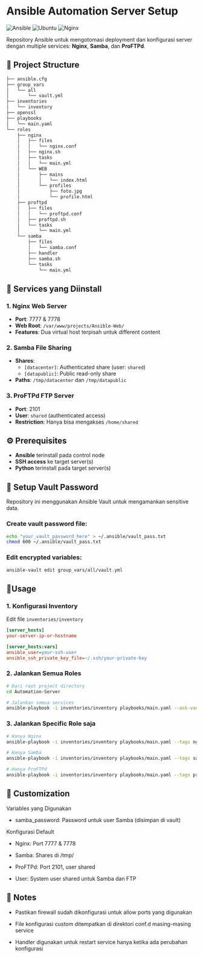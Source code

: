 # Ansible Automation Server Setup

![Ansible](https://img.shields.io/badge/Ansible-5C4EE5?style=for-the-badge&logo=ansible&logoColor=white)
![Ubuntu](https://img.shields.io/badge/Ubuntu-E95420?style=for-the-badge&logo=ubuntu&logoColor=white)
![Nginx](https://img.shields.io/badge/Nginx-009639?style=for-the-badge&logo=nginx&logoColor=white)


Repository Ansible untuk mengotomasi deployment dan konfigurasi server dengan multiple services: **Nginx**, **Samba**, dan **ProFTPd**.

## 📁 Project Structure
```bash
├── ansible.cfg
├── group_vars
│   └── all
│       └── vault.yml
├── inventories
│   └── inventory
├── openssl
├── playbooks
│   └── main.yaml
└── roles
    ├── nginx
    │   ├── files
    │   │   └── nginx.conf
    │   ├── nginx.sh
    │   ├── tasks
    │   │   └── main.yml
    │   └── WEB
    │       ├── mains
    │       │   └── index.html
    │       └── profiles
    │           ├── foto.jpg
    │           └── profile.html
    ├── proftpd
    │   ├── files
    │   │   └── proftpd.conf
    │   ├── proftpd.sh
    │   └── tasks
    │       └── main.yml
    └── samba
        ├── files
        │   └── samba.conf
        ├── handler
        ├── samba.sh
        └── tasks
            └── main.yml
```


## 🚀 Services yang Diinstall

### 1. Nginx Web Server
- **Port**: 7777 & 7778
- **Web Root**: `/var/www/projects/Ansible-Web/`
- **Features**: Dua virtual host terpisah untuk different content

### 2. Samba File Sharing
- **Shares**:
  - `[datacenter]`: Authenticated share (user: `shared`)
  - `[datapublic]`: Public read-only share
- **Paths**: `/tmp/datacenter` dan `/tmp/datapublic`

### 3. ProFTPd FTP Server
- **Port**: 2101
- **User**: `shared` (authenticated access)
- **Restriction**: Hanya bisa mengakses `/home/shared`

## ⚙️ Prerequisites

- **Ansible** terinstall pada control node
- **SSH access** ke target server(s)
- **Python** terinstall pada target server(s)

## 🔐 Setup Vault Password

Repository ini menggunakan Ansible Vault untuk mengamankan sensitive data.

### Create vault password file:
```bash
echo "your_vault_password_here" > ~/.ansible/vault_pass.txt
chmod 600 ~/.ansible/vault_pass.txt
```

### Edit encrypted variables:
```bash
ansible-vault edit group_vars/all/vault.yml
```

## 🎯Usage

### 1. Konfigurasi Inventory
Edit file ```inventories/inventory```
```ini
[server_hosts]
your-server-ip-or-hostname

[server_hosts:vars]
ansible_user=your-ssh-user
ansible_ssh_private_key_file=~/.ssh/your-private-key
```

### 2. Jalankan Semua Roles
```bash
# Dari root project directory
cd Automation-Server

# Jalankan semua services
ansible-playbook -i inventories/inventory playbooks/main.yaml --ask-vault-pass --ask-become-pass
```

### 3. Jalankan Specific Role saja
```bash
# Hanya Nginx
ansible-playbook -i inventories/inventory playbooks/main.yaml --tags nginx --ask-vault-pass

# Hanya Samba
ansible-playbook -i inventories/inventory playbooks/main.yaml --tags samba --ask-vault-pass

# Hanya ProFTPd
ansible-playbook -i inventories/inventory playbooks/main.yaml --tags proftpd --ask-vault-pass
```

## 🔧 Customization
Variables yang Digunakan

-   samba_password: Password untuk user Samba (disimpan di vault)

Konfigurasi Default

-   Nginx: Port 7777 & 7778

-   Samba: Shares di /tmp/

-   ProFTPd: Port 2101, user shared

-   User: System user shared untuk Samba dan FTP

## 📝 Notes
- Pastikan firewall sudah dikonfigurasi untuk allow ports yang digunakan

- File konfigurasi custom ditempatkan di direktori conf.d masing-masing service

- Handler digunakan untuk restart service hanya ketika ada perubahan konfigurasi
